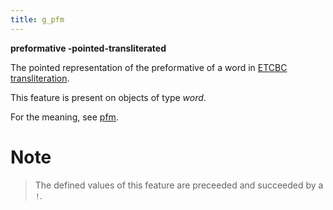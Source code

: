 ```yaml
---
title: g_pfm
---
```


**preformative -pointed-transliterated**


The pointed representation of the preformative of a word in
[ETCBC transliteration](https://shebanq.ancient-data.org/shebanq/static/docs/ETCBC4-transcription.pdf).

This feature is present on objects of type *word*.

For the meaning, see [pfm](pfm).

# Note
> The defined values of this feature are preceeded and succeeded by a `!`.


